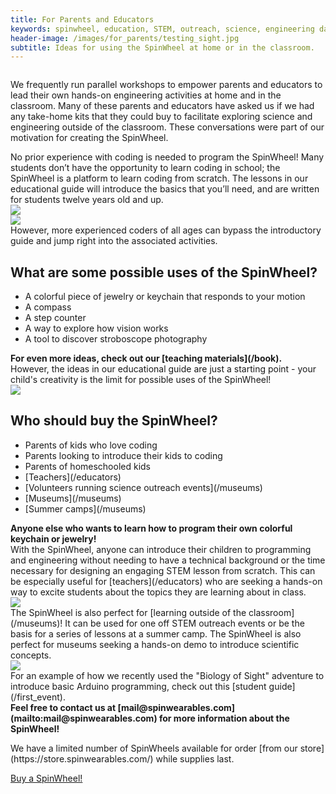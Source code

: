 ```yaml
---   
title: For Parents and Educators
keywords: spinwheel, education, STEM, outreach, science, engineering day, homeschool, parents, educators, engineering, computer science, physics
header-image: /images/for_parents/testing_sight.jpg
subtitle: Ideas for using the SpinWheel at home or in the classroom.
---
```






<div class="row">
<div class="column long-text">
<p>We frequently run parallel workshops to empower parents and educators to lead their own hands-on engineering activities at home and in the classroom. Many of these parents and educators have asked us if we had any take-home kits that they could buy to facilitate exploring science and engineering outside of the classroom. These conversations were part of our motivation for creating the SpinWheel.</p>
</div>
</div>


<div class="row dark-transparent ">
<div class="column large-text">
No prior experience with coding is needed to program the SpinWheel! Many students don’t have the opportunity to learn coding in school; the SpinWheel is a platform to learn coding from scratch. The lessons in our educational guide will introduce the basics that you’ll need, and are written for students twelve years old and up.
</div>
<div class="column column-long"><img src="/images/for_parents/final_cover.jpg"></div>
</div>


<div class="row row-small-reverse dark-transparent">
<div class="column column-long"><img src="/images/for_parents/compass_lesson.jpg"></div>
<div class="column large-text">
However, more experienced coders of all ages can bypass the introductory guide and jump right into the associated activities. 
</div>
</div>

<div class="row">
<div class="column long-text">
<h2>What are some possible uses of the SpinWheel?</h2>
<ul>
<li>A colorful piece of jewelry or keychain that responds to your motion</li>
<li>A compass</li>
<li>A step counter</li>
<li>A way to explore how vision works</li>
<li>A tool to discover stroboscope photography</li> 
</ul>
<strong>For even more ideas, check out our [teaching materials](/book).</strong>
</div>
</div>

<div class="row dark-transparent">
<div class="column large-text">
However, the ideas in our educational guide are just a starting point - your child's creativity is the limit for possible uses of the SpinWheel!
</div>
<div class="column column-long"><img src="/images/for_parents/kid_coding_spinwheel.jpg"></div>
</div>

<div class="row">
<div class="column long-text">
<h2>Who should buy the SpinWheel?</h2>
<ul>
<li>Parents of kids who love coding</li>
<li>Parents looking to introduce their kids to coding</li>
<li>Parents of homeschooled kids</li>
<li>[Teachers](/educators)</li>
<li>[Volunteers running science outreach events](/museums)</li> 
<li>[Museums](/museums)</li>
<li>[Summer camps](/museums)</li>
</ul>
<strong>Anyone else who wants to learn how to program their own colorful keychain or jewelry!</strong>
</div>
</div>

<div class="row dark-transparent ">
<div class="column large-text">
With the SpinWheel, anyone can introduce their children to programming and engineering without needing to have a technical background or the time necessary for designing an engaging STEM lesson from scratch. This can be especially useful for [teachers](/educators) who are seeking a hands-on way to excite students about the topics they are learning about in class. 
</div>
<div class="column column-long"><img src="/images/banners/colors_and_eye.png"></div>
</div>



<div class="row transparent">
<div class="column large-text">
The SpinWheel is also perfect for [learning outside of the classroom](/museums)! It can be used for one off STEM outreach events or be the basis for a series of lessons at a summer camp. The SpinWheel is also perfect for museums seeking a hands-on demo to introduce scientific concepts.
</div>
<div class="column column-long"><img src="/images/for_parents/testing_sight_2.jpg"></div>
</div>


<div class="row dark-transparent">
<div class="column">
For an example of how we recently used the "Biology of Sight" adventure to introduce basic Arduino programming, check out this [student guide](/first_event).
</div>
</div>

<div class="row transparent">
<div class="column">
<strong>Feel free to contact us at [mail@spinwearables.com](mailto:mail@spinwearables.com) for more information about the SpinWheel!</strong>
</div>
</div>

<div class="row dark">
<style>
form {
  margin: auto;
  width: 90%;
  text-align: center;
  padding: 1em;
}


<div class="row row-small-reverse dark-transparent">
<div class="column column-long"><img src="/images/backpack_keychains.jpg"></div>
<div class="column large-text">
<style>
#kickstarter {
  margin: auto;
  width: 90%;
  text-align: center;
  padding: 1em;
}

#kickstarter > a {
  margin: 0.2em;
  padding: 0.5em 1em;
  text-align: center;
  text-decoration: none;
}
</style>
<div id="kickstarter">
<p>We have a limited number of SpinWheels available for order [from our store](https://store.spinwearables.com/) while supplies last.</p>
<a href="https://store.spinwearables.com/" class="round-button">Buy a SpinWheel!</a>
</div>
</div>
</div>
